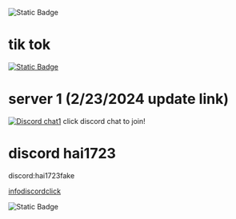 ![Static Badge](https://komarev.com/ghpvc/?username=hai723&style=for-the-badge&color=000000)

# tik tok
[![Static Badge](https://img.shields.io/badge/tiktok-white?style=for-the-badge&logo=tiktok&logoColor=black)](https://www.tiktok.com/@haingng1)
# server 1 (2/23/2024 update link)
[![Discord chat1](https://img.shields.io/discord/1174679050455875636?logo=discord&logoColor=white)](https://discord.gg/UhVwC83uXw)
click discord chat to join!

# discord hai1723
discord:hai1723fake

[infodiscordclick](https://is.gd/dishaiinfo)

![Static Badge](https://discord-readme-badge.vercel.app/api?id=1162680551912775680)
